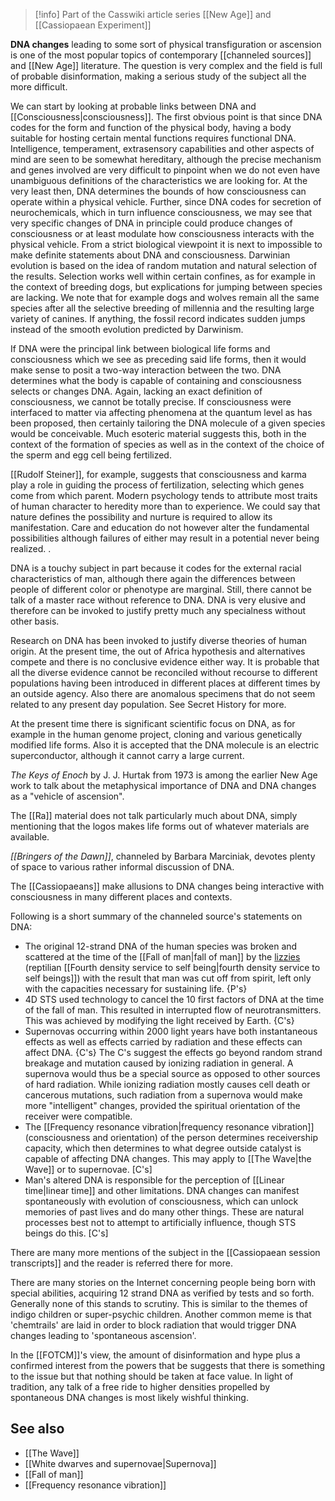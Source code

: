 
> [!info] Part of the Casswiki article series [[New Age]] and [[Cassiopaean Experiment]]

**DNA changes** leading to some sort of physical transfiguration or ascension is one of the most popular topics of contemporary [[channeled sources]] and [[New Age]] literature. The question is very complex and the field is full of probable disinformation, making a serious study of the subject all the more difficult.

We can start by looking at probable links between DNA and [[Consciousness|consciousness]]. The first obvious point is that since DNA codes for the form and function of the physical body, having a body suitable for hosting certain mental functions requires functional DNA. Intelligence, temperament, extrasensory capabilities and other aspects of mind are seen to be somewhat hereditary, although the precise mechanism and genes involved are very difficult to pinpoint when we do not even have unambiguous definitions of the characteristics we are looking for. At the very least then, DNA determines the bounds of how consciousness can operate within a physical vehicle. Further, since DNA codes for secretion of neurochemicals, which in turn influence consciousness, we may see that very specific changes of DNA in principle could produce changes of consciousness or at least modulate how consciousness interacts with the physical vehicle. From a strict biological viewpoint it is next to impossible to make definite statements about DNA and consciousness. Darwinian evolution is based on the idea of random mutation and natural selection of the results. Selection works well within certain confines, as for example in the context of breeding dogs, but explications for jumping between species are lacking. We note that for example dogs and wolves remain all the same species after all the selective breeding of millennia and the resulting large variety of canines. If anything, the fossil record indicates sudden jumps instead of the smooth evolution predicted by Darwinism.

If DNA were the principal link between biological life forms and consciousness which we see as preceding said life forms, then it would make sense to posit a two-way interaction between the two. DNA determines what the body is capable of containing and consciousness selects or changes DNA. Again, lacking an exact definition of consciousness, we cannot be totally precise. If consciousness were interfaced to matter via affecting phenomena at the quantum level as has been proposed, then certainly tailoring the DNA molecule of a given species would be conceivable. Much esoteric material suggests this, both in the context of the formation of species as well as in the context of the choice of the sperm and egg cell being fertilized.

[[Rudolf Steiner]], for example, suggests that consciousness and karma play a role in guiding the process of fertilization, selecting which genes come from which parent. Modern psychology tends to attribute most traits of human character to heredity more than to experience. We could say that nature defines the possibility and nurture is required to allow its manifestation. Care and education do not however alter the fundamental possibilities although failures of either may result in a potential never being realized. .

DNA is a touchy subject in part because it codes for the external racial characteristics of man, although there again the differences between people of different color or phenotype are marginal. Still, there cannot be talk of a master race without reference to DNA. DNA is very elusive and therefore can be invoked to justify pretty much any specialness without other basis.

Research on DNA has been invoked to justify diverse theories of human origin. At the present time, the out of Africa hypothesis and alternatives compete and there is no conclusive evidence either way. It is probable that all the diverse evidence cannot be reconciled without recourse to different populations having been introduced in different places at different times by an outside agency. Also there are anomalous specimens that do not seem related to any present day population. See Secret History for more.

At the present time there is significant scientific focus on DNA, as for example in the human genome project, cloning and various genetically modified life forms. Also it is accepted that the DNA molecule is an electric superconductor, although it cannot carry a large current.

_The Keys of Enoch_ by J. J. Hurtak from 1973 is among the earlier New Age work to talk about the metaphysical importance of DNA and DNA changes as a "vehicle of ascension".

The [[Ra]] material does not talk particularly much about DNA, simply mentioning that the logos makes life forms out of whatever materials are available.

_[[Bringers of the Dawn]]_, channeled by Barbara Marciniak, devotes plenty of space to various rather informal discussion of DNA.

The [[Cassiopaeans]] make allusions to DNA changes being interactive with consciousness in many different places and contexts.

Following is a short summary of the channeled source's statements on DNA:

*   The original 12-strand DNA of the human species was broken and scattered at the time of the [[Fall of man|fall of man]] by the [lizzies]([[Aliens]]) (reptilian [[Fourth density service to self being|fourth density service to self beings]]) with the result that man was cut off from spirit, left only with the capacities necessary for sustaining life. {P's}
*   4D STS used technology to cancel the 10 first factors of DNA at the time of the fall of man. This resulted in interrupted flow of neurotransmitters. This was achieved by modifying the light received by Earth. {C's}
*   Supernovas occurring within 2000 light years have both instantaneous effects as well as effects carried by radiation and these effects can affect DNA. {C's} The C's suggest the effects go beyond random strand breakage and mutation caused by ionizing radiation in general. A supernova would thus be a special source as opposed to other sources of hard radiation. While ionizing radiation mostly causes cell death or cancerous mutations, such radiation from a supernova would make more "intelligent" changes, provided the spiritual orientation of the receiver were compatible.
*   The [[Frequency resonance vibration|frequency resonance vibration]] (consciousness and orientation) of the person determines receivership capacity, which then determines to what degree outside catalyst is capable of affecting DNA changes. This may apply to [[The Wave|the Wave]] or to supernovae. \[C's\]
*   Man's altered DNA is responsible for the perception of [[Linear time|linear time]] and other limitations. DNA changes can manifest spontaneously with evolution of consciousness, which can unlock memories of past lives and do many other things. These are natural processes best not to attempt to artificially influence, though STS beings do this. \[C's\]

There are many more mentions of the subject in the [[Cassiopaean session transcripts]] and the reader is referred there for more.

There are many stories on the Internet concerning people being born with special abilities, acquiring 12 strand DNA as verified by tests and so forth. Generally none of this stands to scrutiny. This is similar to the themes of indigo children or super-psychic children. Another common meme is that 'chemtrails' are laid in order to block radiation that would trigger DNA changes leading to 'spontaneous ascension'.

In the [[FOTCM]]'s view, the amount of disinformation and hype plus a confirmed interest from the powers that be suggests that there is something to the issue but that nothing should be taken at face value. In light of tradition, any talk of a free ride to higher densities propelled by spontaneous DNA changes is most likely wishful thinking.

See also
--------

*   [[The Wave]]
*   [[White dwarves and supernovae|Supernova]]
*   [[Fall of man]]
*   [[Frequency resonance vibration]]